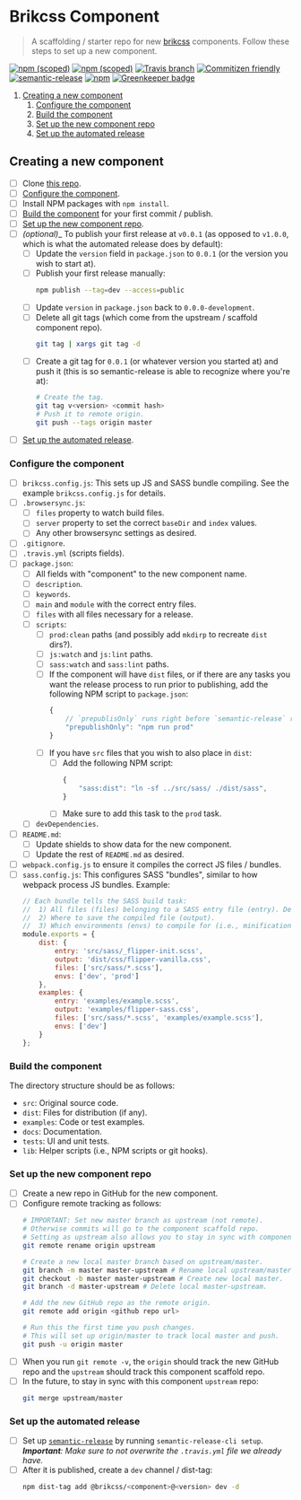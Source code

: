 # Brikcss Component

> A scaffolding / starter repo for new [brikcss](https://github.com/brikcss/) components. Follow these steps to set up a new component.

[![npm (scoped)](https://img.shields.io/npm/v/@brikcss/component.svg?style=flat-square)](https://www.npmjs.com/package/@brikcss/component
) [![npm (scoped)](https://img.shields.io/npm/dm/@brikcss/component.svg?style=flat-square)](https://www.npmjs.com/package/@brikcss/component
) [![Travis branch](https://img.shields.io/travis/rust-lang/rust/master.svg?style=flat-square&label=master)](https://github.com/brikcss/component/tree/master
) [![Commitizen friendly](https://img.shields.io/badge/commitizen-friendly-brightgreen.svg?style=flat-square)](http://commitizen.github.io/cz-cli/
) [![semantic-release](https://img.shields.io/badge/%20%20%F0%9F%93%A6%F0%9F%9A%80-semantic--release-e10079.svg?style=flat-square)](https://github.com/semantic-release/semantic-release
) [![npm](https://img.shields.io/npm/l/express.svg?style=flat-square)](https://choosealicense.com/licenses/mit/) [![Greenkeeper badge](https://badges.greenkeeper.io/brikcss/component.svg)](https://greenkeeper.io/)

<!-- MarkdownTOC -->

1. [Creating a new component](#creating-a-new-component)
	1. [Configure the component](#configure-the-component)
	1. [Build the component](#build-the-component)
	1. [Set up the new component repo](#set-up-the-new-component-repo)
	1. [Set up the automated release](#set-up-the-automated-release)

<!-- /MarkdownTOC -->

<a name="creating-a-new-component"></a>
## Creating a new component

- [ ] Clone [this repo](https://github.com/brikcss/component).
- [ ] [Configure the component](#configure-the-component).
- [ ] Install NPM packages with `npm install`.
- [ ] [Build the component](#build-the-component) for your first commit / publish.
- [ ] [Set up the new component repo](#set-up-the-new-component-repo).
- [ ] _(optional)__ To publish your first release at `v0.0.1` (as opposed to `v1.0.0`, which is what the automated release does by default):
	- [ ] Update the `version` field in `package.json` to `0.0.1` (or the version you wish to start at).
	- [ ] Publish your first release manually:
		```bash
		npm publish --tag=dev --access=public
		```
	- [ ] Update `version` in `package.json` back to `0.0.0-development`.
	- [ ] Delete all git tags (which come from the upstream / scaffold component repo).
		```bash
		git tag | xargs git tag -d
		```
	- [ ] Create a git tag for `0.0.1` (or whatever version you started at) and push it (this is so semantic-release is able to recognize where you're at):
		```bash
		# Create the tag.
		git tag v<version> <commit hash>
		# Push it to remote origin.
		git push --tags origin master
		```
- [ ] [Set up the automated release](#set-up-the-automated-release).

<a name="configure-the-component"></a>
### Configure the component

- [ ] `brikcss.config.js`: This sets up JS and SASS bundle compiling. See the example `brikcss.config.js` for details.
- [ ] `.browsersync.js`:
	- [ ] `files` property to watch build files.
	- [ ] `server` property to set the correct `baseDir` and `index` values.
	- [ ] Any other browsersync settings as desired.
- [ ] `.gitignore`.
- [ ] `.travis.yml` (scripts fields).
- [ ] `package.json`:
	- [ ] All fields with "component" to the new component name.
	- [ ] `description`.
	- [ ] `keywords`.
	- [ ] `main` and `module` with the correct entry files.
	- [ ] `files` with all files necessary for a release.
	- [ ] `scripts`:
		- [ ] `prod:clean` paths (and possibly add `mkdirp` to recreate `dist` dirs?).
		- [ ] `js:watch` and `js:lint` paths.
		- [ ] `sass:watch` and `sass:lint` paths.
		- [ ] If the component will have `dist` files, or if there are any tasks you want the release process to run prior to publishing, add the following NPM script to `package.json`:
			```js
			{
				// `prepublisOnly` runs right before `semantic-release` runs `npm publish`.
				"prepublishOnly": "npm run prod"
			}
			```
		- [ ] If you have `src` files that you wish to also place in `dist`:
			- [ ] Add the following NPM script:
				```js
				{
					"sass:dist": "ln -sf ../src/sass/ ./dist/sass",
				}
				```
			- [ ] Make sure to add this task to the `prod` task.
	- [ ] `devDependencies`.
- [ ] `README.md`:
	- [ ] Update shields to show data for the new component.
	- [ ] Update the rest of `README.md` as desired.
- [ ] `webpack.config.js` to ensure it compiles the correct JS files / bundles.
- [ ] `sass.config.js`: This configures SASS "bundles", similar to how webpack process JS bundles. Example:
	```js
	// Each bundle tells the SASS build task:
	// 	1) All files (files) belonging to a SASS entry file (entry). Defaults the entry file.
	// 	2) Where to save the compiled file (output).
	// 	3) Which environments (envs) to compile for (i.e., minification?). Defaults to ['dev', 'prod'].
	module.exports = {
		dist: {
			entry: 'src/sass/_flipper-init.scss',
			output: 'dist/css/flipper-vanilla.css',
			files: ['src/sass/*.scss'],
			envs: ['dev', 'prod']
		},
		examples: {
			entry: 'examples/example.scss',
			output: 'examples/flipper-sass.css',
			files: ['src/sass/*.scss', 'examples/example.scss'],
			envs: ['dev']
		}
	};
	```

<a name="build-the-component"></a>
### Build the component

The directory structure should be as follows:

- `src`: Original source code.
- `dist`: Files for distribution (if any).
- `examples`: Code or test examples.
- `docs`: Documentation.
- `tests`: UI and unit tests.
- `lib`: Helper scripts (i.e., NPM scripts or git hooks).

<a name="set-up-the-new-component-repo"></a>
### Set up the new component repo

- [ ] Create a new repo in GitHub for the new component.
- [ ] Configure remote tracking as follows:
	```bash
	# IMPORTANT: Set new master branch as upstream (not remote).
	# Otherwise commits will go to the component scaffold repo.
	# Setting as upstream also allows you to stay in sync with component scaffold repo.
	git remote rename origin upstream

	# Create a new local master branch based on upstream/master.
	git branch -m master master-upstream # Rename local upstream/master first.
	git checkout -b master master-upstream # Create new local master.
	git branch -d master-upstream # Delete local master-upstream.

	# Add the new GitHub repo as the remote origin.
	git remote add origin <github repo url>

	# Run this the first time you push changes.
	# This will set up origin/master to track local master and push.
	git push -u origin master
	```
- [ ] When you run `git remote -v`, the `origin` should track the new GitHub repo and the `upstream` should track this component scaffold repo.
- [ ] In the future, to stay in sync with this component `upstream` repo:
	```bash
	git merge upstream/master
	```

<a name="set-up-the-automated-release"></a>
### Set up the automated release

- [ ] Set up [`semantic-release`](https://github.com/semantic-release/semantic-release) by running `semantic-release-cli setup`. _**Important**: Make sure to not overwrite the `.travis.yml` file we already have._
- [ ] After it is published, create a `dev` channel / dist-tag:
	```bash
	npm dist-tag add @brikcss/<component>@<version> dev -d
	```
